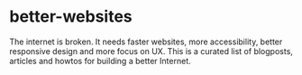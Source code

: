 # better-websites
The internet is broken. It needs faster websites, more accessibility, better responsive design and more focus on UX. This is a curated list of blogposts, articles and howtos for building a better Internet.
